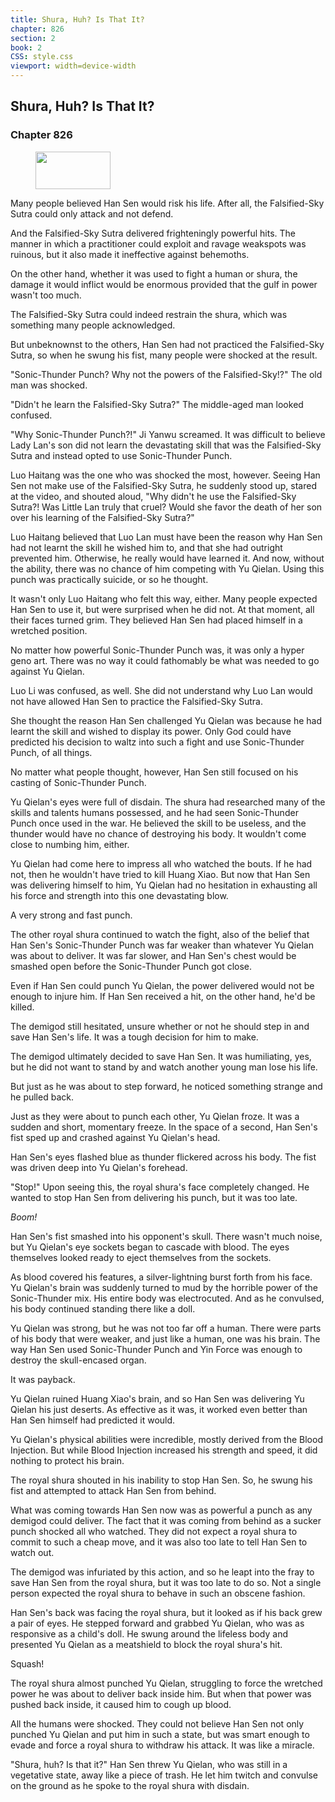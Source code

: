 ```yaml
---
title: Shura, Huh? Is That It?
chapter: 826
section: 2
book: 2
CSS: style.css
viewport: width=device-width
---
```


## Shura, Huh? Is That It?

### Chapter 826

<figure>
	<img src="../Images/gem.gif" alt="" id="gem" width="120" height="60" />
</figure>

Many people believed Han Sen would risk his life. After all, the Falsified-Sky Sutra could only attack and not defend.

And the Falsified-Sky Sutra delivered frighteningly powerful hits. The manner in which a practitioner could exploit and ravage weakspots was ruinous, but it also made it ineffective against behemoths.

On the other hand, whether it was used to fight a human or shura, the damage it would inflict would be enormous provided that the gulf in power wasn't too much.

The Falsified-Sky Sutra could indeed restrain the shura, which was something many people acknowledged.

But unbeknownst to the others, Han Sen had not practiced the Falsified-Sky Sutra, so when he swung his fist, many people were shocked at the result.

"Sonic-Thunder Punch? Why not the powers of the Falsified-Sky!?" The old man was shocked.

"Didn't he learn the Falsified-Sky Sutra?" The middle-aged man looked confused.

"Why Sonic-Thunder Punch?!" Ji Yanwu screamed. It was difficult to believe Lady Lan's son did not learn the devastating skill that was the Falsified-Sky Sutra and instead opted to use Sonic-Thunder Punch.

Luo Haitang was the one who was shocked the most, however. Seeing Han Sen not make use of the Falsified-Sky Sutra, he suddenly stood up, stared at the video, and shouted aloud, "Why didn't he use the Falsified-Sky Sutra?! Was Little Lan truly that cruel? Would she favor the death of her son over his learning of the Falsified-Sky Sutra?"

Luo Haitang believed that Luo Lan must have been the reason why Han Sen had not learnt the skill he wished him to, and that she had outright prevented him. Otherwise, he really would have learned it. And now, without the ability, there was no chance of him competing with Yu Qielan. Using this punch was practically suicide, or so he thought.

It wasn't only Luo Haitang who felt this way, either. Many people expected Han Sen to use it, but were surprised when he did not. At that moment, all their faces turned grim. They believed Han Sen had placed himself in a wretched position.

No matter how powerful Sonic-Thunder Punch was, it was only a hyper geno art. There was no way it could fathomably be what was needed to go against Yu Qielan.

Luo Li was confused, as well. She did not understand why Luo Lan would not have allowed Han Sen to practice the Falsified-Sky Sutra.

She thought the reason Han Sen challenged Yu Qielan was because he had learnt the skill and wished to display its power. Only God could have predicted his decision to waltz into such a fight and use Sonic-Thunder Punch, of all things.

No matter what people thought, however, Han Sen still focused on his casting of Sonic-Thunder Punch.

Yu Qielan's eyes were full of disdain. The shura had researched many of the skills and talents humans possessed, and he had seen Sonic-Thunder Punch once used in the war. He believed the skill to be useless, and the thunder would have no chance of destroying his body. It wouldn't come close to numbing him, either.

Yu Qielan had come here to impress all who watched the bouts. If he had not, then he wouldn't have tried to kill Huang Xiao. But now that Han Sen was delivering himself to him, Yu Qielan had no hesitation in exhausting all his force and strength into this one devastating blow.

A very strong and fast punch.

The other royal shura continued to watch the fight, also of the belief that Han Sen's Sonic-Thunder Punch was far weaker than whatever Yu Qielan was about to deliver. It was far slower, and Han Sen's chest would be smashed open before the Sonic-Thunder Punch got close.

Even if Han Sen could punch Yu Qielan, the power delivered would not be enough to injure him. If Han Sen received a hit, on the other hand, he'd be killed.

The demigod still hesitated, unsure whether or not he should step in and save Han Sen's life. It was a tough decision for him to make.

The demigod ultimately decided to save Han Sen. It was humiliating, yes, but he did not want to stand by and watch another young man lose his life.

But just as he was about to step forward, he noticed something strange and he pulled back.

Just as they were about to punch each other, Yu Qielan froze. It was a sudden and short, momentary freeze. In the space of a second, Han Sen's fist sped up and crashed against Yu Qielan's head.

Han Sen's eyes flashed blue as thunder flickered across his body. The fist was driven deep into Yu Qielan's forehead.

"Stop!" Upon seeing this, the royal shura's face completely changed. He wanted to stop Han Sen from delivering his punch, but it was too late.

*Boom!*

Han Sen's fist smashed into his opponent's skull. There wasn't much noise, but Yu Qielan's eye sockets began to cascade with blood. The eyes themselves looked ready to eject themselves from the sockets.

As blood covered his features, a silver-lightning burst forth from his face. Yu Qielan's brain was suddenly turned to mud by the horrible power of the Sonic-Thunder mix. His entire body was electrocuted. And as he convulsed, his body continued standing there like a doll.

Yu Qielan was strong, but he was not too far off a human. There were parts of his body that were weaker, and just like a human, one was his brain. The way Han Sen used Sonic-Thunder Punch and Yin Force was enough to destroy the skull-encased organ.

It was payback.

Yu Qielan ruined Huang Xiao's brain, and so Han Sen was delivering Yu Qielan his just deserts. As effective as it was, it worked even better than Han Sen himself had predicted it would.

Yu Qielan's physical abilities were incredible, mostly derived from the Blood Injection. But while Blood Injection increased his strength and speed, it did nothing to protect his brain.

The royal shura shouted in his inability to stop Han Sen. So, he swung his fist and attempted to attack Han Sen from behind.

What was coming towards Han Sen now was as powerful a punch as any demigod could deliver. The fact that it was coming from behind as a sucker punch shocked all who watched. They did not expect a royal shura to commit to such a cheap move, and it was also too late to tell Han Sen to watch out.

The demigod was infuriated by this action, and so he leapt into the fray to save Han Sen from the royal shura, but it was too late to do so. Not a single person expected the royal shura to behave in such an obscene fashion.

Han Sen's back was facing the royal shura, but it looked as if his back grew a pair of eyes. He stepped forward and grabbed Yu Qielan, who was as responsive as a child's doll. He swung around the lifeless body and presented Yu Qielan as a meatshield to block the royal shura's hit.

Squash!

The royal shura almost punched Yu Qielan, struggling to force the wretched power he was about to deliver back inside him. But when that power was pushed back inside, it caused him to cough up blood.

All the humans were shocked. They could not believe Han Sen not only punched Yu Qielan and put him in such a state, but was smart enough to evade and force a royal shura to withdraw his attack. It was like a miracle.

"Shura, huh? Is that it?" Han Sen threw Yu Qielan, who was still in a vegetative state, away like a piece of trash. He let him twitch and convulse on the ground as he spoke to the royal shura with disdain.